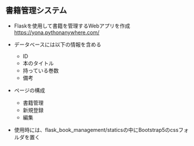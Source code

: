 ## 書籍管理システム
* Flaskを使用して書籍を管理するWebアプリを作成  https://yona.pythonanywhere.com/

* データベースには以下の情報を含める
  * ID
  * 本のタイトル
  * 持っている巻数
  * 備考

* ページの構成
  * 書籍管理
  * 新規登録
  * 編集

* 使用時には、flask_book_management/staticsの中にBootstrap5のcssフォルダを置く

